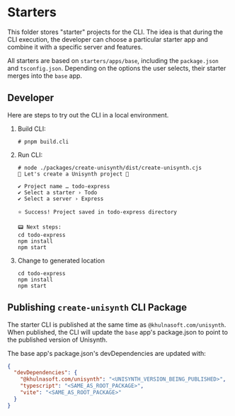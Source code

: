 # Starters

This folder stores "starter" projects for the CLI. The idea is that during the CLI execution, the developer can choose a particular starter app and combine it with a specific server and features.

All starters are based on `starters/apps/base`, including the `package.json` and `tsconfig.json`. Depending on the options the user selects, their starter merges into the `base` app.

## Developer

Here are steps to try out the CLI in a local environment.

1. Build CLI:

   ```
   # pnpm build.cli
   ```

1. Run CLI:

   ```
   # node ./packages/create-unisynth/dist/create-unisynth.cjs
   💫 Let's create a Unisynth project 💫

   ✔ Project name … todo-express
   ✔ Select a starter › Todo
   ✔ Select a server › Express

   ⭐️ Success! Project saved in todo-express directory

   📟 Next steps:
   cd todo-express
   npm install
   npm start
   ```

1. Change to generated location
   ```
   cd todo-express
   npm install
   npm start
   ```

## Publishing `create-unisynth` CLI Package

The starter CLI is published at the same time as `@khulnasoft.com/unisynth`. When published, the CLI will update the `base` app's package.json to point to the published version of Unisynth.

The base app's package.json's devDependencies are updated with:

```json
{
  "devDependencies": {
    "@khulnasoft.com/unisynth": "<UNISYNTH_VERSION_BEING_PUBLISHED>",
    "typescript": "<SAME_AS_ROOT_PACKAGE>",
    "vite": "<SAME_AS_ROOT_PACKAGE>"
  }
}
```
